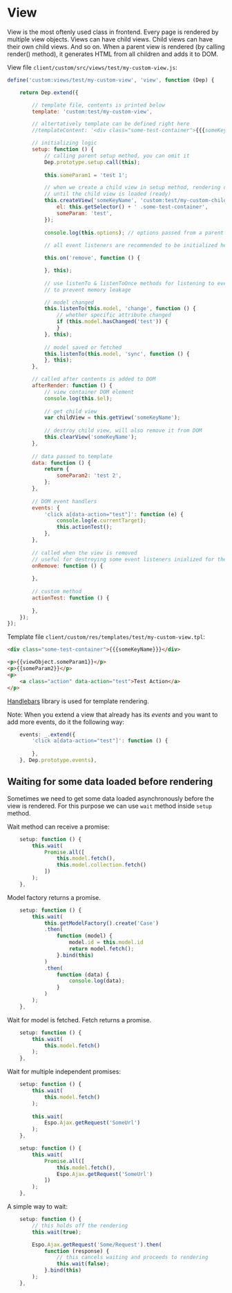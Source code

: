 # View


View is the most oftenly used class in frontend. Every page is rendered by multiple view objects. Views can have child views. Child views can have their own child views. And so on. When a parent view is rendered (by calling render() method), it generates HTML from all children and adds it to DOM.


View file `client/custom/src/views/test/my-custom-view.js`:

```js
define('custom:views/test/my-custom-view', 'view', function (Dep) {

    return Dep.extend({

        // template file, contents is printed below
        template: 'custom:test/my-custom-view',

        // altertatively template can be defined right here
        //templateContent: '<div class="some-test-container">{{{someKeyName}}}</div>',

        // initializing logic
        setup: function () {
            // calling parent setup method, you can omit it
            Dep.prototype.setup.call(this);
            
            this.someParam1 = 'test 1';

            // when we create a child view in setup method, rendering of the view will be held off
            // until the child view is loaded (ready)
            this.createView('someKeyName', 'custom:test/my-custom-child-view', {
                el: this.getSelector() + ' .some-test-container',
                someParam: 'test',
            });
            
            console.log(this.options); // options passed from a parent view
            
            // all event listeners are recommended to be initialized here

            this.on('remove', function () {

            }, this);
            
            // use listenTo & listenToOnce methods for listening to events of another object
            // to prevent memory leakage

            // model changed
            this.listenTo(this.model, 'change', function () {
                // whether specific attribute changed        
                if (this.model.hasChanged('test')) {        
                }
            }, this);
            
            // model saved or fetched         
            this.listenTo(this.model, 'sync', function () {   
            }, this);
        },

        // called after contents is added to DOM
        afterRender: function () {
            // view container DOM element
            console.log(this.$el); 
            
            // get child view
            var childView = this.getView('someKeyName'); 
            
            // destroy child view, will also remove it from DOM
            this.clearView('someKeyName');
        },
        
        // data passed to template
        data: function () {
            return {
                someParam2: 'test 2',
            };
        },
        
        // DOM event handlers
        events: {
            'click a[data-action="test"]': function (e) {
                console.log(e.currentTarget);
                this.actionTest();
            },
        },
        
        // called when the view is removed
        // useful for destroying some event listeners inialized for the view
        onRemove: function () {
            
        },
        
        // custom method
        actionTest: function () {
        
        },
    });
});
```

Template file `client/custom/res/templates/test/my-custom-view.tpl`:

```html
<div class="some-test-container">{{{someKeyName}}}</div>

<p>{{viewObject.someParam1}}</p>
<p>{{someParam2}}</p>
<p>
    <a class="action" data-action="test">Test Action</a>
</p>
```

[Handlebars](https://handlebarsjs.com/) library is used for template rendering.

Note: When you extend a view that already has its *events* and you want to add more events, do it the following way:

```js
    events: _.extend({
        'click a[data-action="test"]': function () {
        
        },
    }, Dep.prototype.events),
```

## Waiting for some data loaded before rendering

Sometimes we need to get some data loaded asynchronously before the view is rendered. For this purpose we can use `wait` method inside `setup` method. 

Wait method can receive a promise:

```js
    setup: function () {
        this.wait(
            Promise.all([
                this.model.fetch(),
                this.model.collection.fetch()
            ])
        );
    },
```

Model factory returns a promise.

```js
    setup: function () {
        this.wait(
            this.getModelFactory().create('Case')
            .then(
                function (model) {
                    model.id = this.model.id
                    return model.fetch();
                }.bind(this)
            )
            .then(
                function (data) {
                    console.log(data);
                }
            )
        );
    },
```

Wait for model is fetched. Fetch returns a promise.

```js
    setup: function () {
        this.wait(
            this.model.fetch()
        );
    },

```

Wait for multiple independent promises:

```js
    setup: function () {
        this.wait(
            this.model.fetch()
        );
        
        this.wait(
            Espo.Ajax.getRequest('SomeUrl')
        );
    },

```

```js
    setup: function () {
        this.wait(
            Promise.all([
                this.model.fetch(),
                Espo.Ajax.getRequest('SomeUrl')
            ])
        );
    },
```

A simple way to wait:

```js
    setup: function () {
        // this holds off the rendering
        this.wait(true);

        Espo.Ajax.getRequest('Some/Request').then(
            function (response) {
                // this cancels waiting and proceeds to rendering
                this.wait(false);
            }.bind(this)
        );
    },

```

